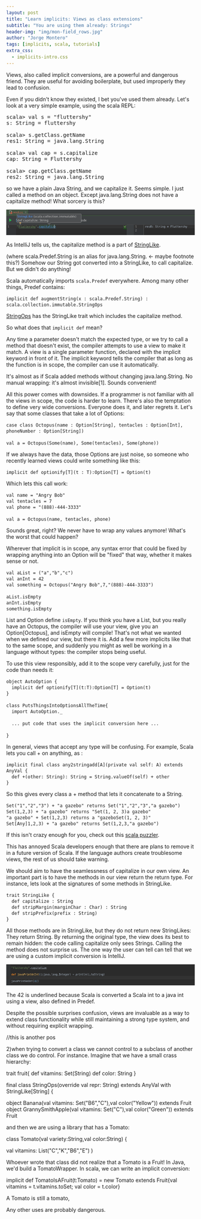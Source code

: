 ```yaml
---
layout: post
title: "Learn implicits: Views as class extensions"
subtitle: "You are using them already: Strings"
header-img: "img/mon-field_rows.jpg"
author: "Jorge Montero"
tags: [implicits, scala, tutorials]
extra_css:
  - implicits-intro.css
---
```


Views, also called implicit conversions, are a powerful and dangerous friend. 
They are useful for avoiding boilerplate, but used improperly they lead to confusion.

Even if you didn't know they existed, I bet you've used them already. Let's look at a very simple example, using the scala REPL:

<pre>
scala> val s = "fluttershy"
s: String = fluttershy

scala> s.getClass.getName
res1: String = java.lang.String

scala> val cap = s.capitalize
cap: String = Fluttershy

scala> cap.getClass.getName
res2: String = java.lang.String
</pre>

so we have a plain Java String, and we capitalize it. Seems simple. I just called a method on an object. 
Except java.lang.String does not have a capitalize method! What sorcery is this?

![IntelliJ understands capitalize](/img/capitalize.png)

As IntelliJ tells us, the capitalize method is a part of [StringLike](https://github.com/scala/scala/blob/6ca8847eb5891fa610136c2c041cbad1298fb89c/src/library/scala/collection/immutable/StringLike.scala#L141).

   
(where scala.Predef.String is an alias for java.lang.String. <- maybe footnote this?) 
Somehow our String got converted into a StringLike, to call capitalize. But we didn't do anything!

Scala automatically imports `scala.Predef` everywhere. Among many other things, Predef contains:

    implicit def augmentString(x : scala.Predef.String) : scala.collection.immutable.StringOps

[StringOps](https://github.com/scala/scala/blob/6ca8847eb5891fa610136c2c041cbad1298fb89c/src/library/scala/collection/immutable/StringOps.scala#L29)
has the StringLike trait which includes the capitalize method.   

So what does that `implicit def` mean?

Any time a parameter doesn't match the expected type, or we try to call a method that doesn't exist,
 the compiler attempts to use a view to make it match.
A view is a single parameter function, declared with the implicit keyword in front of it. The implicit keyword tells the compiler
that as long as the function is in scope, the compiler can use it automatically.

It's almost as if Scala added methods without changing java.lang.String. No manual wrapping: it's almost invisible[1]. Sounds convenient!

All this power comes with downsides. If a programmer is not familiar with all the views in scope, the code is harder to learn.
There's also the temptation to define very wide conversions. Everyone does it, and later regrets it.
Let's say that some classes that take a lot of Options:

    case class Octopus(name : Option[String], tentacles : Option[Int], phoneNumber : Option[String])
    
    val a = Octopus(Some(name), Some(tentacles), Some(phone))

If we always have the data, those Options are just noise, so someone who recently learned views could write something like this:

    implicit def optionify[T](t : T):Option[T] = Option(t)

Which lets this call work:

    val name = "Angry Bob"
    val tentacles = 7
    val phone = "(888)-444-3333"

    val a = Octopus(name, tentacles, phone)

Sounds great, right? We never have to wrap any values anymore! What's the worst that could happen?

Wherever that implicit is in scope, any syntax error that could be fixed by wrapping anything into an Option will be 
"fixed" that way, whether it makes sense or not.

    val aList = ("a","b","c")
    val anInt = 42
    val something = Octopus("Angry Bob",7,"(888)-444-3333")

    aList.isEmpty
    anInt.isEmpty
    something.isEmpty

List and Option define `isEmpty`. If you think you have a List, but you really have an Octopus, 
the compiler will use your view, give you an Option[Octopus], and isEmpty will compile! That's not what we wanted when we defined our view,
but there it is. Add a few more implicits like that to the same scope, and suddenly you might as well be working in a language without types:
 the compiler stops being useful.

To use this view responsibly,  add it to the scope very carefully, just for the
code than needs it:

    object AutoOption {
      implicit def optionify[T](t:T):Option[T] = Option(t)
    }
  
    class PutsThingsIntoOptionsAllTheTime{
      import AutoOption._
  
      ... put code that uses the implicit conversion here ...
  
    }
    
In general, views that accept any type will be confusing. For example, Scala lets you call + on anything, as :

    implicit final class any2stringadd[A](private val self: A) extends AnyVal {
      def +(other: String): String = String.valueOf(self) + other
    }
  
 So this gives every class a + method that lets it concatenate to a String.

    Set("1","2","3") + "a gazebo" returns Set("1","2","3","a gazebo")
    Set(1,2,3) + "a gazebo" returns "Set(1, 2, 3)a gazebo"
    "a gazebo" + Set(1,2,3) returns a "gazeboSet(1, 2, 3)"
    Set[Any]1,2,3) + "a gazebo" returns Set(1,2,3,"a gazebo")

If this isn't crazy enough for you, check out this [scala puzzler](http://scalapuzzlers.com/#pzzlr-040).

This has annoyed Scala developers enough that there are plans to remove it in
a future version of Scala. If the language authors create troublesome views, the rest of us should take warning.

We should aim to have the seamlessness of capitalize in our own view. An important part is to have the methods in our view return the return type.
For instance, lets look at the signatures of some methods in StringLike.
 
    trait StringLike {
      def capitalize : String
      def stripMargin(marginChar : Char) : String
      def stripPrefix(prefix : String)
    }
  
All those methods are in StringLike, but they do not return new StringLikes: They return String. By returning the original type,
the view does its best to remain hidden: the code calling capitalize only sees Strings. Calling the method does not surprise us.
The one way the user can tell can tell that we are using a custom implicit conversion is IntelliJ.

![IntelliJ helps see implicits](/img/IntelliJUnderlinesImplicits.png)

The 42 is underlined because Scala is converted a Scala int to a java int using a view, also defined in Predef.

Despite the possible surprises confusion, views are invaluable as a way to extend
 class functionality while still maintaining a strong type system, and without requiring explicit wrapping.


//this is another pos

2)when trying to convert a class we cannot control to a subclass of another class we do control. For instance. Imagine that
we have a small crass hierarchy:

trait fruit{
    def vitamins: Set(String)
    def color: String
}

final class StringOps(override val repr: String) extends AnyVal with StringLike[String] {


object Banana(val vitamins: Set("B6","C"),val color("Yellow")) extends Fruit
object GrannySmithApple(val vitamins: Set("C"),val color("Green")) extends Fruit

and then we are using a library that has a Tomato:

class Tomato(val variety:String,val color:String) {

val vitamins: List("C","K","B6","E")
)

Whoever wrote that class did not realize that a Tomato is a Fruit! In Java, we'd build a TomatoWrapper. In scala, we can write
an implicit conversion:

implicit def TomatoIsAFruit(t:Tomato) = new Tomato extends Fruit{val vitamins = t.vitamins.toSet; val color = t.color}

A Tomato is still a tomato, 


Any other uses are probably dangerous.
